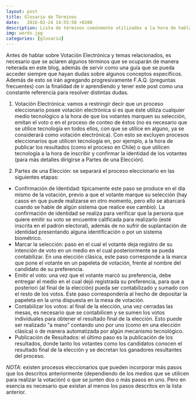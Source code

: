 ```yaml
---
layout: post
title: Glosario de Términos
date:   2016-02-24 14:55:50 +0200
description: Lista de términos comúnmente utilizados a la hora de hablar de Votación Electrónica.
img: words.jpg
categories: [glosario]
---
```

Antes de hablar sobre Votación Electrónica y temas relacionados, es necesario que se aclaren algunos términos que se ocuparán de manera reiterada en este blog, además de servir como una guía que se pueda acceder siempre que hayan dudas sobre algunos conceptos específicos. Además de esto se irán agregando progresivamente F.A.Q. (preguntas frecuentes) con la finalidad de ir aprendiendo y tener este post como una constante referencia para resolver distintas dudas.

1. Votación Electrónica: vamos a restringir decir que un proceso eleccionario posee votación electrónica si es que éste utiliza cualquier medio tecnológico a la hora de que los votantes marquen su selección, emitan el voto o en el proceso de conteo de éstos (no es necesario que se utilice tecnología en todos ellos, con que se utilice en alguno, ya se considerará como votación electrónica). Con esto se excluyen procesos eleccionarios que utilicen tecnología en, por ejemplo, a la hora de publicar los resultados (como el proceso en Chile) o que utilicen tecnología a la hora de inscribir y confirmar la identidad de los votantes (para más detalles dirigirse a Partes de una Elección).

2. Partes de una Elección: se separará el proceso eleccionario en las siguientes etapas:
* Confirmación de Identidad: típicamente este paso se produce en el día mismo de la votación, previo a que el votante marque su selección (hay casos en que puede realizarse en otro momento, pero ello se abarcará cuando se hable de algún sistema que realice ese cambio). La confirmación de identidad se realiza para verificar que la persona que quiere emitir su voto se encuentre calificada para realizarlo (esté inscrita en el padrón electoral), además de no sufrir de suplantación de identidad presentando alguna identificación o por un sistema biométrico.
* Marcar la selección: paso en el cual el votante deja registro de su intención de voto en un medio en el cual posteriormente se pueda contabilizar. En una elección clásica, este paso corresponde a la marca que pone el votante en un papeleta de votación, frente al nombre del candidato de su preferencia.
* Emitir el voto: una vez que el votante marcó su preferencia, debe entregar el medio en el cual dejó registrada su preferencia, para que a posteriori (al final de la elección) pueda ser contabilizado y sumado con el resto de los votos. Este paso correspondería al hecho de depositar la papeleta en la urna dispuesta en la mesa de votación.
* Contabilizar los votos: al final de la elección, una vez cerradas las mesas, es necesario que se contabilicen y se sumen los votos individuales para obtener el resultado final de la elección. Esto puede ser realizado “a mano” contando uno por uno (como en una elección clásica) o de manera automatizada por algún mecanismo tecnológico.
* Publicación de Resultados: el último paso es la publicación de los resultados, donde tanto los votantes como los candidatos conocen el resultado final de la elección y se decretan los ganadores resultantes del proceso.

*NOTA*: existen procesos eleccionarios que pueden incorporar más pasos que los descritos anteriormente (dependiendo de los medios que se utilicen para realizar la votación) o que se junten dos o más pasos en uno. Pero en esencia es necesario que existan al menos los pasos descritos en la lista anterior.